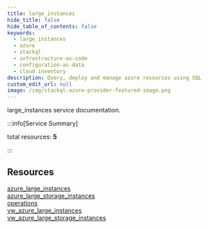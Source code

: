 ```yaml
---
title: large_instances
hide_title: false
hide_table_of_contents: false
keywords:
  - large_instances
  - azure
  - stackql
  - infrastructure-as-code
  - configuration-as-data
  - cloud inventory
description: Query, deploy and manage azure resources using SQL
custom_edit_url: null
image: /img/stackql-azure-provider-featured-image.png
---
```


large_instances service documentation.

:::info[Service Summary]

total resources: __5__  

:::

## Resources
<div class="row">
<div class="providerDocColumn">
<a href="/services/large_instances/azure_large_instances/">azure_large_instances</a><br />
<a href="/services/large_instances/azure_large_storage_instances/">azure_large_storage_instances</a><br />
<a href="/services/large_instances/operations/">operations</a>
</div>
<div class="providerDocColumn">
<a href="/services/large_instances/vw_azure_large_instances/">vw_azure_large_instances</a><br />
<a href="/services/large_instances/vw_azure_large_storage_instances/">vw_azure_large_storage_instances</a>
</div>
</div>